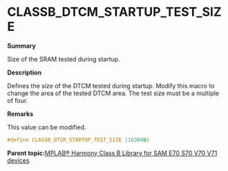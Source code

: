 # CLASSB\_DTCM\_STARTUP\_TEST\_SIZE

**Summary**

Size of the SRAM tested during startup.

**Description**

Defines the size of the DTCM tested during startup. Modify this macro to change the area of the tested DTCM area. The test size must be a multiple of four.

**Remarks**

This value can be modified.

```c
#define CLASSB_DTCM_STARTUP_TEST_SIZE (16384U)
```

**Parent topic:**[MPLAB® Harmony Class B Library for SAM E70 S70 V70 V71 devices](GUID-85C09776-46F4-43A4-9FA5-26997226A3EA.md)

